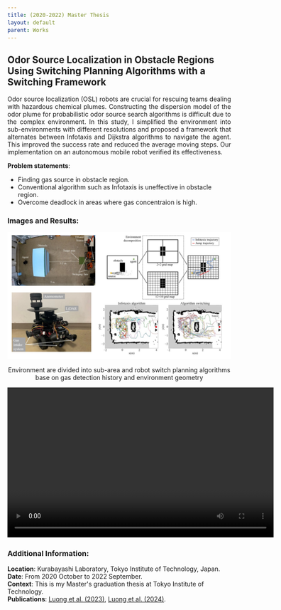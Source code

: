 ```yaml
---
title: (2020-2022) Master Thesis 
layout: default
parent: Works
---
```


## Odor Source Localization in Obstacle Regions Using Switching Planning Algorithms with a Switching Framework

<div style="text-align: justify">Odor source localization (OSL) robots are crucial for rescuing teams dealing with hazardous chemical plumes. Constructing the dispersion model of the odor plume for probabilistic odor source search algorithms is difficult due to the complex environment. In this study, I simplified the environment into sub-environments with different resolutions and proposed a framework that alternates between Infotaxis and Dijkstra algorithms to navigate the agent. This improved the success rate and reduced the average moving steps. Our implementation on an autonomous mobile robot verified its effectiveness. </div>

**Problem statements**:
* Finding gas source in obstacle region.
* Conventional algorithm such as Infotaxis is uneffective in obstacle region.
* Overcome deadlock in areas where gas concentraion is high.


### Images and Results:
<center>
  <img src="images/cpt.jpg" alt="Robot" width="600"/>
  <p>Environment are divided into sub-area and robot switch planning algorithms base on gas detection history and environment geometry</p>
</center>

<div style="text-align: center;">
  <video width="600" height="337" controls>
    <source src="images/master.mp4" type="video/mp4">
    Implementation of the switch planning algorithms framework in odor source localization
  </video>
</div>

### Additional Information:
**Location**: Kurabayashi Laboratory, Tokyo Institute of Technology, Japan.  
**Date**: From 2020 October to 2022 September.  
**Context**: This is my Master's graduation thesis at Tokyo Institute of Technology.  
**Publications**: [Luong et al. (2023)](https://www.mdpi.com/1424-8220/23/3/1140), [Luong et al. (2024)](https://doi.org/10.1080/18824889.2024.2374569).